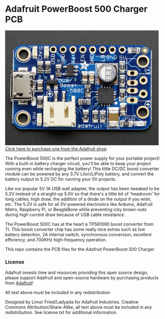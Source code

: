 # Adafruit PowerBoost 500 Charger PCB
<a href="http://www.adafruit.com/products/1944"><img src="assets/image.jpg?raw=true" width="500px"><br/>
Click here to purchase one from the Adafruit shop
</a>

The PowerBoost 500C is the perfect power supply for your portable project! With a built-in battery charger circuit, you'll be able to keep your project running even while recharging the battery! This little DC/DC boost converter module can be powered by any 3.7V LiIon/LiPoly battery, and convert the battery output to 5.2V DC for running your 5V projects.

Like our popular 5V 1A USB wall adapter, the output has been tweaked to be 5.2V instead of a straight-up 5.0V so that there's a little bit of 'headroom' for long cables, high draw, the addition of a diode on the output if you wish, etc. The 5.2V is safe for all 5V-powered electronics like Arduino, Adafruit Metro, Raspberry Pi, or BeagleBone while preventing icky brown-outs during high current draw because of USB cable resistance.

The PowerBoost 500C has at the heart a TPS61090 boost converter from TI. This boost converter chip has some really nice extras such as low battery detection, 2A internal switch, synchronous conversion, excellent efficiency, and 700KHz high-frequency operation.

This repo contains the PCB files for the Adafruit PowerBoost 500 Charger

### License

Adafruit invests time and resources providing this open source design, please support Adafruit and open-source hardware by purchasing products from [Adafruit](https://www.adafruit.com)!

All text above must be included in any redistribution

Designed by Limor Fried/Ladyada for Adafruit Industries.
Creative Commons Attribution/Share-Alike, all text above must be included in any redistribution. 
See license.txt for additional information.
